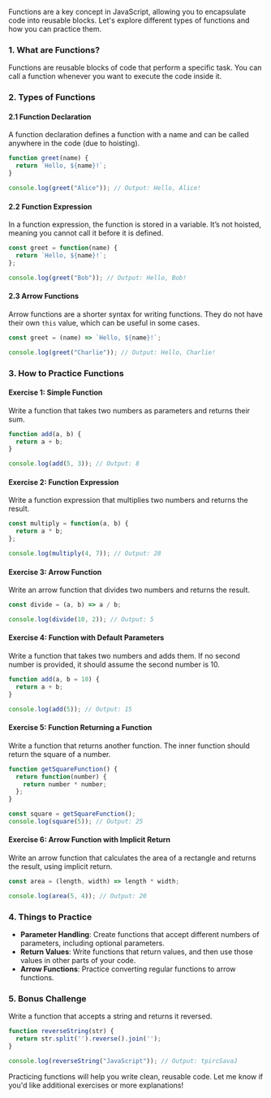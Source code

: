 Functions are a key concept in JavaScript, allowing you to encapsulate code into reusable blocks. Let's explore different types of functions and how you can practice them.

### 1. **What are Functions?**
Functions are reusable blocks of code that perform a specific task. You can call a function whenever you want to execute the code inside it.

### 2. **Types of Functions**

#### **2.1 Function Declaration**
A function declaration defines a function with a name and can be called anywhere in the code (due to hoisting).

```javascript
function greet(name) {
  return `Hello, ${name}!`;
}

console.log(greet("Alice")); // Output: Hello, Alice!
```

#### **2.2 Function Expression**
In a function expression, the function is stored in a variable. It’s not hoisted, meaning you cannot call it before it is defined.

```javascript
const greet = function(name) {
  return `Hello, ${name}!`;
};

console.log(greet("Bob")); // Output: Hello, Bob!
```

#### **2.3 Arrow Functions**
Arrow functions are a shorter syntax for writing functions. They do not have their own `this` value, which can be useful in some cases.

```javascript
const greet = (name) => `Hello, ${name}!`;

console.log(greet("Charlie")); // Output: Hello, Charlie!
```

### 3. **How to Practice Functions**

#### **Exercise 1: Simple Function**
Write a function that takes two numbers as parameters and returns their sum.

```javascript
function add(a, b) {
  return a + b;
}

console.log(add(5, 3)); // Output: 8
```

#### **Exercise 2: Function Expression**
Write a function expression that multiplies two numbers and returns the result.

```javascript
const multiply = function(a, b) {
  return a * b;
};

console.log(multiply(4, 7)); // Output: 28
```

#### **Exercise 3: Arrow Function**
Write an arrow function that divides two numbers and returns the result.

```javascript
const divide = (a, b) => a / b;

console.log(divide(10, 2)); // Output: 5
```

#### **Exercise 4: Function with Default Parameters**
Write a function that takes two numbers and adds them. If no second number is provided, it should assume the second number is 10.

```javascript
function add(a, b = 10) {
  return a + b;
}

console.log(add(5)); // Output: 15
```

#### **Exercise 5: Function Returning a Function**
Write a function that returns another function. The inner function should return the square of a number.

```javascript
function getSquareFunction() {
  return function(number) {
    return number * number;
  };
}

const square = getSquareFunction();
console.log(square(5)); // Output: 25
```

#### **Exercise 6: Arrow Function with Implicit Return**
Write an arrow function that calculates the area of a rectangle and returns the result, using implicit return.

```javascript
const area = (length, width) => length * width;

console.log(area(5, 4)); // Output: 20
```

### 4. **Things to Practice**
- **Parameter Handling**: Create functions that accept different numbers of parameters, including optional parameters.
- **Return Values**: Write functions that return values, and then use those values in other parts of your code.
- **Arrow Functions**: Practice converting regular functions to arrow functions.

### 5. **Bonus Challenge**
Write a function that accepts a string and returns it reversed.

```javascript
function reverseString(str) {
  return str.split('').reverse().join('');
}

console.log(reverseString("JavaScript")); // Output: tpircSavaJ
```

Practicing functions will help you write clean, reusable code. Let me know if you'd like additional exercises or more explanations!